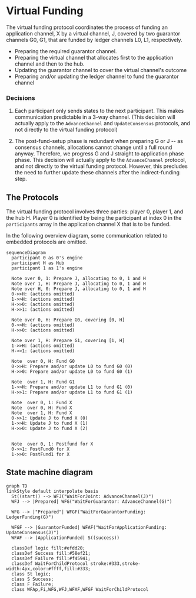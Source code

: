 # Virtual Funding

The virtual funding protocol coordinates the process of funding an application channel,
X by a virtual channel, J, covered by two guarantor channels G0, G1, that are funded by
ledger channels L0, L1, respectively.

- Preparing the required guarantor channel.
- Preparing the virtual channel that allocates first to the application channel and then to the hub.
- Updating the guarantor channel to cover the virtual channel's outcome
- Preparing and/or updating the ledger channel to fund the guarantor channel

### Decisions

1. Each participant only sends states to the next participant. This makes communication predictable in a 3-way channel. (This decision will actually apply to the `AdvanceChannel` and `UpdateConsensus` protocols, and not directly to the virtual funding protocol)

2. The post-fund-setup phase is redundant when preparing G or J -- as consensus channels, allocations cannot change until a full round anyway. Therefore, we progress G and J straight to application phase phase. This decision will actually apply to the `AdvanceChannel` protocol, and not directly to the virtual funding protocol. However, this precludes the need to further update these channels after the indirect-funding step.

## The Protocols

The virtual funding protocol involves three parties: player 0, player 1, and the hub H.
Player 0 is identified by being the participant at index 0 in the `participants` array in
the application channel X that is to be funded.

In the following overview diagram, some communication related to embedded protocols are omitted.

```mermaid
sequenceDiagram
  participant 0 as 0's engine
  participant H as Hub
  participant 1 as 1's engine

  Note over 0, 1: Prepare J, allocating to 0, 1 and H
  Note over 1, H: Prepare J, allocating to 0, 1 and H
  Note over H, 0: Prepare J, allocating to 0, 1 and H
  0->>H: (actions omitted)
  1->>H: (actions omitted)
  H->>0: (actions omitted)
  H->>1: (actions omitted)

  Note over 0, H: Prepare G0, covering [0, H]
  0->>H: (actions omitted)
  H->>0: (actions omitted)

  Note over 1, H: Prepare G1, covering [1, H]
  1->>H: (actions omitted)
  H->>1: (actions omitted)

  Note  over 0, H: Fund G0
  0->>H: Prepare and/or update L0 to fund G0 (0)
  H->>0: Prepare and/or update L0 to fund G0 (1)

  Note  over 1, H: Fund G1
  1->>H: Prepare and/or update L1 to fund G1 (0)
  H->>1: Prepare and/or update L1 to fund G1 (1)

  Note  over 0, 1: Fund X
  Note  over 0, H: Fund X
  Note  over 1, H: Fund X
  0->>1: Update J to fund X (0)
  1->>H: Update J to fund X (1)
  H->>0: Update J to fund X (2)


  Note  over 0, 1: Postfund for X
  0->>1: PostFund0 for X
  1->>0: PostFund1 for X
```

## State machine diagram

```mermaid
graph TD
linkStyle default interpolate basis
  St((start)) --> WFJ("WaitForJoint: AdvanceChannel(J)")
  WFJ --> |Prepared| WFG("WaitForGuarantor: AdvanceChannel(G)")

  WFG --> |"Prepared"| WFGF("WaitForGuarantorFunding: LedgerFunding(G)")

  WFGF --> |GuarantorFunded| WFAF("WaitForApplicationFunding: UpdateConsensus(J)")
  WFAF --> |ApplicationFunded| S((success))

  classDef logic fill:#efdd20;
  classDef Success fill:#58ef21;
  classDef Failure fill:#f45941;
  classDef WaitForChildProtocol stroke:#333,stroke-width:4px,color:#ffff,fill:#333;
  class St logic;
  class S Success;
  class F Failure;
  class WFAp,Fi,WFG,WFJ,WFAF,WFGF WaitForChildProtocol
```
